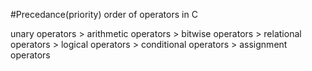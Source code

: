 #Precedance(priority) order of operators in C

unary operators > arithmetic operators > bitwise operators > relational operators > logical operators > conditional operators > assignment operators

